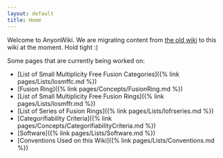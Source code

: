 ```yaml
---
layout: default
title: Home
---
```

Welcome to AnyonWiki. We are migrating content from [the old wiki](http://www.thphys.nuim.ie/AnyonWiki/index.php/Main_Page) to this wiki at the moment. Hold tight :)


Some pages that are currently being worked on:
* [List of Small Multiplicity Free Fusion Categories]({% link pages/Lists/losmffc.md %})
* [Fusion Ring]({% link pages/Concepts/FusionRing.md %})
* [List of Small Multiplicity Free Fusion Rings]({% link pages/Lists/losmffr.md %})
* [List of Series of Fusion Rings]({% link pages/Lists/lofrseries.md %})
* [Categorifiability Criteria]({% link pages/Concepts/CategorifiabilityCriteria.md %})
* [Software]({% link pages/Lists/Software.md %})
* [Conventions Used on this Wiki]({% link pages/Lists/Conventions.md %})
